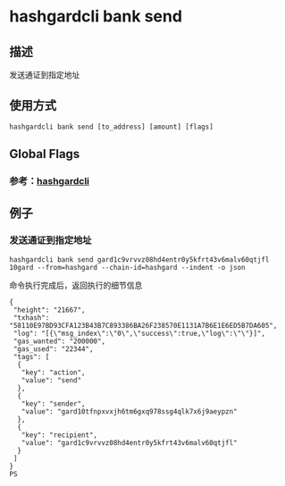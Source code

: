 # hashgardcli bank send

## 描述

发送通证到指定地址 

## 使用方式

```
hashgardcli bank send [to_address] [amount] [flags]
```
## Global Flags

 ### 参考：[hashgardcli](../README.md)

## 例子

### 发送通证到指定地址 

```
hashgardcli bank send gard1c9vrvvz08hd4entr0y5kfrt43v6malv60qtjfl 10gard --from=hashgard --chain-id=hashgard --indent -o json
```

命令执行完成后，返回执行的细节信息

```
{
 "height": "21667",
 "txhash": "58110E97BD93CFA123B43B7C893386BA26F238570E1131A7B6E1E6ED5B7DA605",
 "log": "[{\"msg_index\":\"0\",\"success\":true,\"log\":\"\"}]",
 "gas_wanted": "200000",
 "gas_used": "22344",
 "tags": [
  {
   "key": "action",
   "value": "send"
  },
  {
   "key": "sender",
   "value": "gard10tfnpxvxjh6tm6gxq978ssg4qlk7x6j9aeypzn"
  },
  {
   "key": "recipient",
   "value": "gard1c9vrvvz08hd4entr0y5kfrt43v6malv60qtjfl"
  }
 ]
}
PS

```